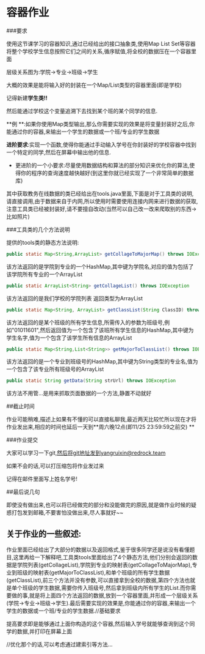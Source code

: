 # 容器作业

###要求

使用这节课学习的容器知识,通过已经给出的接口抽象类,使用Map List Set等容器将整个学校学生信息按照它们之间的关系,循序赋值,将全校的数据压在一个容器里面

层级关系图为:学院->专业->班级->学生

大概的效果是能将输入好的封装在一个Map/List类型的容器里面(即是学校)

记得新建**学生类!!**

然后能通过学校这个变量追溯下去找到某个班的某个同学的信息.

**例 **:如果你使用Map类型输出,那么你需要实现的效果是将变量封装好之后,你能通过你的容器,来输出一个学生的数据或一个班/专业的学生数据



**进阶要求**:实现一个函数,使得你能通过手动输入学号在你封装好的学校容器中找到一个特定的同学,然后在屏幕中输出他的信息.

- 更进阶的一个小要求:尽量使用数据结构和算法的部分知识来优化你的算法,使得你的程序的查询速度越快越好(到这里你就已经实现了一个非常简单的数据库)


其中获取教务在线数据的类已经给出在tools.java里面,下面是对于工具类的说明,请直接调用,由于数据来自于内网,所以使用时需要使用连接内网来进行数据的获取,注意工具类已经被封装好,请不要擅自改动(当然可以自己改一改来爬取别的东西->比如照片)

###工具类的几个方法说明

提供的tools类的静态方法说明:

```java
public static Map<String,ArrayList> getCollageToMajorMap() throws IOException
```

该方法返回的是学院到专业的一个HashMap,其中键为学院名,对应的值为包括了该学院所有专业的一个ArrayList

```java
public static ArrayList<String> getCollageList() throws IOException
```

该方法返回的是我们学校的学院列表 返回类型为ArrayList 

```java
public static Map<String, ArrayList> getClassList(String ClassID) throws IOException
```

该方法返回的是某个班级的所有学生信息,所需传入的参数为班级号,例如"01011601",然后返回值为一个包含了该班所有学生信息的HashMap,其中键为学生名字,值为一个包含了该学生所有信息的ArrayList

```java
public static Map<String,List<String>> getMajorToClassList() throws IOException
```

该方法返回的是一个专业到班级号的HashMap,其中键为String类型的专业名,值为一个包含了该专业所有班级号的ArrayList

```java
public static String getData(String strUrl) throws IOException
```

该方法不用管...是用来抓取页面数据的一个方法,静置不动就好



##截止时间

作业可能稍难,描述上如果有不懂的可以直接私聊我,最近两天比较忙所以现在才将作业发出来,相应的时间也延后一天到**周六晚12点(即11/25 23:59:59之前交) **

###作业提交

大家可以学习一下git,然后将git地址发到yangruixin@redrock.team

如果不会的话,可以打压缩包将作业发过来

记得在邮件里面写上姓名学号!

##最后说几句

即使没有做出来,也可以将已经做完的部分和没能做完的原因,就是做作业时候的疑惑打包发到邮箱,不要害怕没做出来,尽人事就好~~



## 关于作业的一些叙述:

作业里面已经给出了大部分的数据以及返回格式,鉴于很多同学还是说没有看懂题目,这里再给一下解释吧,工具类tools里面给出了4个静态方法,他们分别会返回的数据是学院列表(getCollageList),学院到专业的映射表(getCollageToMajorMap),专业到班级的映射表(getMajorToClassList),和单个班级的所有学生数据(getClassList),前三个方法并没有参数,可以直接拿到全校的数据,第四个方法也就是单个班级的学生数据,需要你传入班级号,然后拿到班级内所有学生的List.而你需要做的事,就是将上面四个方法返回的数据,放到一个容器里面,并形成一个层级关系(学院->专业->班级->学生).最后需要实现的效果是,你能通过你的容器,来输出一个学生的数据或一个班/专业的学生数据.//基础要求



提高要求即是能够通过上面你构造的这个容器,然后输入学号就能够查询到这个同学的数据,并打印在屏幕上面

//优化那个的话,可以考虑通过建索引等方法...